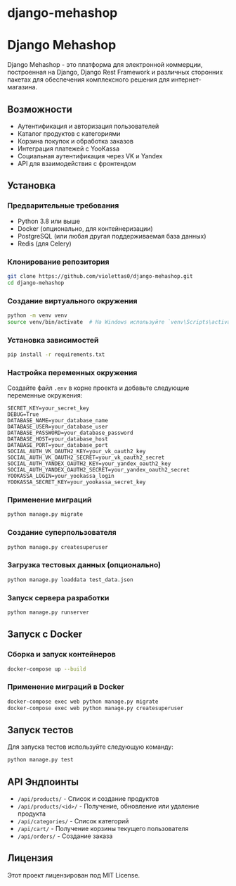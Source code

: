 # django-mehashop
# Django Mehashop

Django Mehashop - это платформа для электронной коммерции, построенная на Django, Django Rest Framework и различных сторонних пакетах для обеспечения комплексного решения для интернет-магазина.

## Возможности

- Аутентификация и авторизация пользователей
- Каталог продуктов с категориями
- Корзина покупок и обработка заказов
- Интеграция платежей с YooKassa
- Социальная аутентификация через VK и Yandex
- API для взаимодействия с фронтендом

## Установка

### Предварительные требования

- Python 3.8 или выше
- Docker (опционально, для контейнеризации)
- PostgreSQL (или любая другая поддерживаемая база данных)
- Redis (для Celery)

### Клонирование репозитория

```bash
git clone https://github.com/violettas0/django-mehashop.git
cd django-mehashop
```

### Создание виртуального окружения

```bash
python -m venv venv
source venv/bin/activate  # На Windows используйте `venv\Scripts\activate`
```

### Установка зависимостей

```bash
pip install -r requirements.txt
```

### Настройка переменных окружения

Создайте файл `.env` в корне проекта и добавьте следующие переменные окружения:

```plaintext
SECRET_KEY=your_secret_key
DEBUG=True
DATABASE_NAME=your_database_name
DATABASE_USER=your_database_user
DATABASE_PASSWORD=your_database_password
DATABASE_HOST=your_database_host
DATABASE_PORT=your_database_port
SOCIAL_AUTH_VK_OAUTH2_KEY=your_vk_oauth2_key
SOCIAL_AUTH_VK_OAUTH2_SECRET=your_vk_oauth2_secret
SOCIAL_AUTH_YANDEX_OAUTH2_KEY=your_yandex_oauth2_key
SOCIAL_AUTH_YANDEX_OAUTH2_SECRET=your_yandex_oauth2_secret
YOOKASSA_LOGIN=your_yookassa_login
YOOKASSA_SECRET_KEY=your_yookassa_secret_key
```

### Применение миграций

```bash
python manage.py migrate
```

### Создание суперпользователя

```bash
python manage.py createsuperuser
```

### Загрузка тестовых данных (опционально)

```bash
python manage.py loaddata test_data.json
```

### Запуск сервера разработки

```bash
python manage.py runserver
```

## Запуск с Docker

### Сборка и запуск контейнеров

```bash
docker-compose up --build
```

### Применение миграций в Docker

```bash
docker-compose exec web python manage.py migrate
docker-compose exec web python manage.py createsuperuser
```

## Запуск тестов

Для запуска тестов используйте следующую команду:

```bash
python manage.py test
```

## API Эндпоинты

- `/api/products/` - Список и создание продуктов
- `/api/products/<id>/` - Получение, обновление или удаление продукта
- `/api/categories/` - Список категорий
- `/api/cart/` - Получение корзины текущего пользователя
- `/api/orders/` - Создание заказа


## Лицензия

Этот проект лицензирован под MIT License.

